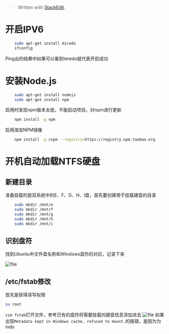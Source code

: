 



> Written with [StackEdit](https://stackedit.io/).

# 开启IPV6
```bash
	sudo apt-get install miredo
	ifconfig
 ```
Ping出的结果中如果可以看到teredo就代表开启成功
   
# 安装Node.js
```bash
	sudo apt-get install nodejs
	sudo apt-get install npm
```
启用时发现npm版本太低，不能启动项目，对npm进行更新
```bash
	npm install -g npm
```
启用淘宝NPM镜像

```bash
	npm install -g cnpm --registry=https://registry.npm.taobao.org
```
# 开机自动加载NTFS硬盘

## 新建目录
准备挂载的是双系统中的E、F、G、H、I盘，首先要创建用于挂载硬盘的目录
```bash
	sudo mkdir /mnt/e
	sudo mkdir /mnt/f
	sudo mkdir /mnt/g
	sudo mkdir /mnt/h
	sudo mkdir /mnt/i
```
## 识别盘符
找到Ubuntu中文件盘名称和Windows盘符的对应，记录下来

![file](https://raw.githubusercontent.com/edencfc/Ubuntu-Study/master/20-02-15.png)

## /etc/fstab修改
首先是获得读写权限
```bash
su root
```
`vim fstab`打开文件，参考已有的盘符将需要挂载的硬盘信息添加进去
![file](https://raw.githubusercontent.com/edencfc/Ubuntu-Study/master/20-09-48.png)
如果出现`Metadata kept in Windows cache, refused to mount.`的报错，是因为为indo


<!--stackedit_data:
eyJoaXN0b3J5IjpbMTg3OTc1NTYyMCwxMzM2MzgxNjYzLC01Nz
M3ODUxMjFdfQ==
-->